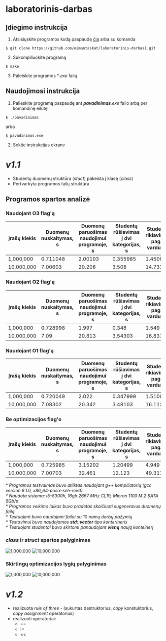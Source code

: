 # laboratorinis-darbas

## Įdiegimo instrukcija
1. Atsisiųskite programos kodą paspaudę [čia]("https://github.com/eimantaskat/laboratorinis-darbas1/archive/refs/heads/main.zip") arba su komanda
```console
$ git clone https://github.com/eimantaskat/laboratorinis-darbas1.git
```
2. Sukompiliuokite programą
```console
$ make
```
3. Paleiskite programos **.exe* failą

## Naudojimosi instrukcija
1. Palieskite programą paspaudę ant ***pavadinimas**.exe* failo arbą per komandinę eilutę
``` console
$ ./pavadinimas
```
arba
```
$ pavadinimas.exe
```
2. Sekite instrukcijas ekrane

# ***v1.1***
* Studentų duomenų struktūra (*stuct*) pakeista į klasę (*class*)
* Pertvarkyta programos failų struktūra

## Programos spartos analizė

### Naudojant O3 flag'ą
| Įrašų kiekis | Duomenų nuskaitymas, s | Duomenų paruošimas naudojimui programoje, s | Studentų rūšiavimas į dvi kategorijas, s | Studentų rikiavimas pagal vardus, s | Studentų išvedimas į du naujus failus, s | Programos veikimo laikas, s |
|---|---|---|---|---|---|---|
| 1,000,000 | 0.711048 | 2.00103 | 0.355985 | 1.45004 | 1.238 | 5.886 |
| 10,000,000 | 7.00603 | 20.206 | 3.508 | 14.733 | 11.091 | 57.61 |


### Naudojant O2 flag'ą
| Įrašų kiekis | Duomenų nuskaitymas, s | Duomenų paruošimas naudojimui programoje, s | Studentų rūšiavimas į dvi kategorijas, s | Studentų rikiavimas pagal vardus, s | Studentų išvedimas į du naujus failus, s | Programos veikimo laikas, s |
|---|---|---|---|---|---|---|
| 1,000,000 | 0.728998 | 1.997 | 0.348 | 1.549 | 1.19169 | 5.9377 |
| 10,000,000 | 7.09 | 20.813 | 3.54303 | 16.837 | 11.2531 | 60.672 |

### Naudojant O1 flag'ą
| Įrašų kiekis | Duomenų nuskaitymas, s | Duomenų paruošimas naudojimui programoje, s | Studentų rūšiavimas į dvi kategorijas, s | Studentų rikiavimas pagal vardus, s | Studentų išvedimas į du naujus failus, s | Programos veikimo laikas, s |
|---|---|---|---|---|---|---|
| 1,000,000 | 0.720049 | 2.022 | 0.347999 | 1.51003 | 1.22679 | 5.94884 |
| 10,000,000 | 7.08302 | 20.342 | 3.48103 | 16.112 | 11.5792 | 59.7072 |

### Be optimizacijos flag'o
| Įrašų kiekis | Duomenų nuskaitymas, s | Duomenų paruošimas naudojimui programoje, s | Studentų rūšiavimas į dvi kategorijas, s | Studentų rikiavimas pagal vardus, s | Studentų išvedimas į du naujus failus, s | Programos veikimo laikas, s |
|---|---|---|---|---|---|---|
| 1,000,000 | 0.725985 | 3.15202 | 1.20499 | 4.949 | 1.677 | 11.909 |
| 10,000,000 | 7.00703 | 32.461 | 12.123 | 49.3172 | 15.74 | 118.563 |

*\* Programos testvaimas buvo atliktas naudojant g++ kompiliatorių (gcc version 8.1.0, x86_64-posix-seh-rev0)*  
*\* Naudota sistema: i5-8300h, 16gb 2667 MHz CL19, Micron 1100 M.2 SATA 6Gb/s*  
*\* Programos veikimo laikas buvo pradėtas skaičiuoti sugeneravus duomenų failą*  
*\* Testuojant buvo naudojami failai su 10 namų darbų pažymių*  
*\* Testavimui buvo naudojamas **std::vector** tipo konterineris*  
*\* Testuojant studentai buvo skirtomi panaudojant **vieną** naują konteinerį*  

### ***class*** ir ***struct*** spartos palyginimas
![1,000,000](https://user-images.githubusercontent.com/80033246/165742100-c160d3d4-2e4e-454d-b128-7a1ee68f006c.png)
![10,000,000](https://user-images.githubusercontent.com/80033246/165742116-a3cb9cca-8335-4996-b965-eb3f7e353264.png)

### Skirtingų optimizacijos lygių palyginimas
![1,000,000](https://user-images.githubusercontent.com/80033246/165748086-8febe38b-e4fc-4f97-a236-06414263f604.png)
![10,000,000](https://user-images.githubusercontent.com/80033246/165748097-8a2f163c-4bf3-4ffc-b0e1-964c59160108.png)

# ***v1.2***

* realizuota *rule of three* - (sukurtas destruktorius, *copy* konstuktorius, *copy assignment* operatorius)  
* realizuoti operatoriai:
    * ==
    * !=
    * <<